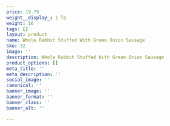 ```yaml
---
price: 19.79
weight__display_: 1 lb
weight: 16
tags: []
layout: product
name: Whole Rabbit Stuffed With Green Onion Sausage
sku: 32
image: ''
description: Whole Rabbit Stuffed With Green Onion Sausage
product_options: []
meta_title: ''
meta_description: ''
social_image: ''
canonical: ''
banner_image: ''
banner_format: ''
banner_class: ''
banner_alt: ''

---
```

